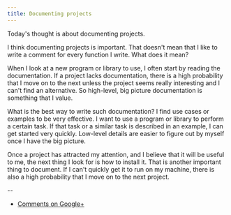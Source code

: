 ```yaml
---
title: Documenting projects
---
```


Today's thought is about documenting projects.

I think documenting projects is important. That doesn't mean that I like to
write a comment for every function I write. What does it mean?

When I look at a new program or library to use, I often start by reading the
documentation. If a project lacks documentation, there is a high probability
that I move on to the next unless the project seems really interesting and I
can't find an alternative. So high-level, big picture documentation is
something that I value.

What is the best way to write such documentation? I find use cases or examples
to be very effective. I want to use a program or library to perform a certain
task. If that task or a similar task is described in an example, I can get
started very quickly. Low-level details are easier to figure out by myself once
I have the big picture.

Once a project has attracted my attention, and I believe that it will be useful
to me, the next thing I look for is how to install it. That is another
important thing to document. If I can't quickly get it to run on my machine,
there is also a high probability that I move on to the next project.

--

* [Comments on Google+](https://plus.google.com/u/0/112175093836850283531/posts/Ck4wDdQWPLt)
